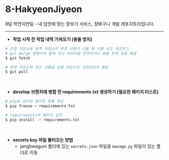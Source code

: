 # 8-HakyeonJiyeon
8팀 학연지연팀 - 내 입맛에 맞는 장보기 서비스, 장봐구니 개발 레포지토리입니다. 

-----

* **작업 시작 전 작업 내역 가져오기 (충돌 방지)**
```bash
# 로컬 저장소와 원격 저장소의 변경 사항이 다를 때 이를 비교 대조하고
# git merge 명령어와 함께 최신 데이터를 반영하거나 충돌 문제 등을 해결
$ git fetch

# 원격 저장소의 최신 내용을 로컬 저장소로 가져오면서 병합
$ git pull
```

<br>

* **develop 브랜치에 병합 전 requirements.txt 생성하기 (필요한 패키지 리스트)**
```bash
# pip로 설치된 패키지 목록 작성
$ pip freeze > requirements.txt

# requirements의 패키지 설치
$ pip install -r requirements.txt
```

<br>

* **secrets key 파일 불러오는 방법**
  * jangbwaguni 폴더에 있는 `secrets.json` 파일을 `manage.py` 파일이 있는 폴더로 이동

